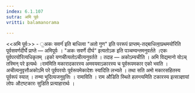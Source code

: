 ```yaml
---
index: 6.1.107
sutra: अमि पूर्वः
vritti: balamanorama

---
```

<<अमि पूर्वः>> - ॒अकः सवर्ण॑ इति बाधित्वा "अतो गुण" इति पररूपं प्राप्तम्-तद्बाधित्वा॒प्रथमयो॑रिति पूर्वसवर्णदीर्घे प्राप्ते  —  अमिपूर्वः । "अकः सवर्णे दीर्घ" इत्यतोऽक इति पञ्चम्यन्तमनुवर्तते ।एकः पूर्वपरयो॑रित्यधिकृतम् ।इको यणची॑त्यतोऽचीत्यनुवर्तते । तदाह — अकोऽम्यचीति । अमि विद्यमानो योऽच् तस्मिन् परे इत्यर्थः ।राम॑मिति मकारादकारस्य अमवयवाऽकारस्य च पूर्वरूपमकार एको भवति । अचीत्यनुवृत्तौअकोऽमि परे पूर्वपरयोः पूर्वरूपमेकादेशः स्या॑दिति लभ्यते । तथा सति अमो मकारसहितस्य पूर्वरूपं स्यात् । तन्मा भूदित्यजनुवृत्तिः । रामाविति । राम औडिति स्थिते हलन्त्यमिति टकारस्य इत्सञ्ज्ञायां लोपः औटष्टकारः सुडिति प्रत्याहारार्थः ।
